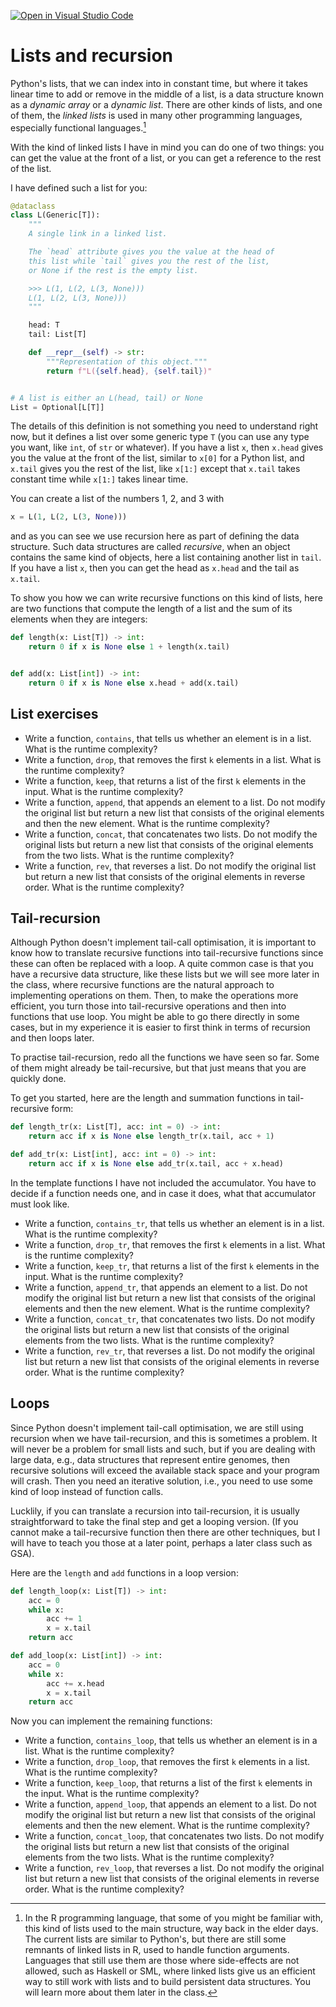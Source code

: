 [![Open in Visual Studio Code](https://classroom.github.com/assets/open-in-vscode-c66648af7eb3fe8bc4f294546bfd86ef473780cde1dea487d3c4ff354943c9ae.svg)](https://classroom.github.com/online_ide?assignment_repo_id=8885894&assignment_repo_type=AssignmentRepo)
# Lists and recursion

Python's lists, that we can index into in constant time, but where it takes linear time to add or remove in the middle of a list, is a data structure known as a *dynamic array* or a *dynamic list*. There are other kinds of lists, and one of them, the *linked lists* is used in many other programming languages, especially functional languages.[^1]

With the kind of linked lists I have in mind you can do one of two things: you can get the value at the front of a list, or you can get a reference to the rest of the list.

I have defined such a list for you:

```python
@dataclass
class L(Generic[T]):
    """
    A single link in a linked list.

    The `head` attribute gives you the value at the head of
    this list while `tail` gives you the rest of the list,
    or None if the rest is the empty list.

    >>> L(1, L(2, L(3, None)))
    L(1, L(2, L(3, None)))
    """

    head: T
    tail: List[T]

    def __repr__(self) -> str:
        """Representation of this object."""
        return f"L({self.head}, {self.tail})"


# A list is either an L(head, tail) or None
List = Optional[L[T]]
```

The details of this definition is not something you need to understand right now, but it defines a list over some generic type `T` (you can use any type you want, like `int`, of `str` or whatever). If you have a list `x`, then `x.head` gives you the value at the front of the list, similar to `x[0]` for a Python list, and `x.tail` gives you the rest of the list, like `x[1:]` except that `x.tail` takes constant time while `x[1:]` takes linear time.

You can create a list of the numbers 1, 2, and 3 with

```python
x = L(1, L(2, L(3, None)))
```

and as you can see we use recursion here as part of defining the data structure. Such data structures are called *recursive*, when an object contains the same kind of objects, here a list containing another list in `tail`. If you have a list `x`, then you can get the head as `x.head` and the tail as `x.tail`.

To show you how we can write recursive functions on this kind of lists, here are two functions that compute the length of a list and the sum of its elements when they are integers:

```python
def length(x: List[T]) -> int:
    return 0 if x is None else 1 + length(x.tail)


def add(x: List[int]) -> int:
    return 0 if x is None else x.head + add(x.tail)
```


## List exercises

* Write a function, `contains`, that tells us whether an element is in a list. What is the runtime complexity?
* Write a function, `drop`, that removes the first `k` elements in a list. What is the runtime complexity?
* Write a function, `keep`, that returns a list of the first `k` elements in the input. What is the runtime complexity?
* Write a function, `append`, that appends an element to a list. Do not modify the original list but return a new list that consists of the original elements and then the new element. What is the runtime complexity?
* Write a function, `concat`, that concatenates two lists. Do not modify the original lists but return a new list that consists of the original elements from the two lists. What is the runtime complexity?
* Write a function, `rev`, that reverses a list. Do not modify the original list but return a new list that consists of the original elements in reverse order. What is the runtime complexity?

## Tail-recursion

Although Python doesn't implement tail-call optimisation, it is important to know how to translate recursive functions into tail-recursive functions since these can often be replaced with a loop. A quite common case is that you have a recursive data structure, like these lists but we will see more later in the class, where recursive functions are the natural approach to implementing operations on them. Then, to make the operations more efficient, you turn those into tail-recursive operations and then into functions that use loop. You might be able to go there directly in some cases, but in my experience it is easier to first think in terms of recursion and then loops later.

To practise tail-recursion, redo all the functions we have seen so far. Some of them might already be tail-recursive, but that just means that you are quickly done.

To get you started, here are the length and summation functions in tail-recursive form:

```python
def length_tr(x: List[T], acc: int = 0) -> int:
    return acc if x is None else length_tr(x.tail, acc + 1)

def add_tr(x: List[int], acc: int = 0) -> int:
    return acc if x is None else add_tr(x.tail, acc + x.head)
```

In the template functions I have not included the accumulator. You have to decide if a function needs one, and in case it does, what that accumulator must look like.

* Write a function, `contains_tr`, that tells us whether an element is in a list. What is the runtime complexity?
* Write a function, `drop_tr`, that removes the first `k` elements in a list. What is the runtime complexity?
* Write a function, `keep_tr`, that returns a list of the first `k` elements in the input. What is the runtime complexity?
* Write a function, `append_tr`, that appends an element to a list. Do not modify the original list but return a new list that consists of the original elements and then the new element. What is the runtime complexity?
* Write a function, `concat_tr`, that concatenates two lists. Do not modify the original lists but return a new list that consists of the original elements from the two lists. What is the runtime complexity?
* Write a function, `rev_tr`, that reverses a list. Do not modify the original list but return a new list that consists of the original elements in reverse order. What is the runtime complexity?

## Loops

Since Python doesn't implement tail-call optimisation, we are still using recursion when we have tail-recursion, and this is sometimes a problem. It will never be a problem for small lists and such, but if you are dealing with large data, e.g., data structures that represent entire genomes, then recursive solutions will exceed the available stack space and your program will crash. Then you need an iterative solution, i.e., you need to use some kind of loop instead of function calls.

Lucklily, if you can translate a recursion into tail-recursion, it is usually straightforward to take the final step and get a looping version. (If you cannot make a tail-recursive function then there are other techniques, but I will have to teach you those at a later point, perhaps a later class such as GSA).

Here are the `length` and `add` functions in a loop version:

```python
def length_loop(x: List[T]) -> int:
    acc = 0
    while x:
        acc += 1
        x = x.tail
    return acc

def add_loop(x: List[int]) -> int:
    acc = 0
    while x:
        acc += x.head
        x = x.tail
    return acc
```

Now you can implement the remaining functions:

* Write a function, `contains_loop`, that tells us whether an element is in a list. What is the runtime complexity?
* Write a function, `drop_loop`, that removes the first `k` elements in a list. What is the runtime complexity?
* Write a function, `keep_loop`, that returns a list of the first `k` elements in the input. What is the runtime complexity?
* Write a function, `append_loop`, that appends an element to a list. Do not modify the original list but return a new list that consists of the original elements and then the new element. What is the runtime complexity?
* Write a function, `concat_loop`, that concatenates two lists. Do not modify the original lists but return a new list that consists of the original elements from the two lists. What is the runtime complexity?
* Write a function, `rev_loop`, that reverses a list. Do not modify the original list but return a new list that consists of the original elements in reverse order. What is the runtime complexity?


[^1]: In the R programming language, that some of you might be familiar with, this kind of lists used to the main structure, way back in the elder days. The current lists are similar to Python's, but there are still some remnants of linked lists in R, used to handle function arguments. Languages that still use them are those where side-effects are not allowed, such as Haskell or SML, where linked lists give us an efficient way to still work with lists and to build persistent data structures. You will learn more about them later in the class.
